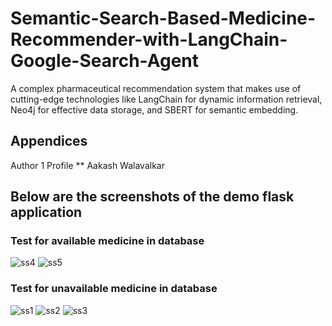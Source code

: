 # Semantic-Search-Based-Medicine-Recommender-with-LangChain-Google-Search-Agent
A complex pharmaceutical recommendation system that makes use of cutting-edge technologies like LangChain for dynamic information retrieval, Neo4j for effective data storage, and SBERT for semantic embedding.

## Appendices
Author 1 Profile
** Aakash Walavalkar 

## Below are the screenshots of the demo flask application

### Test for available medicine in database
![ss4](https://github.com/Kallind/Semantic-Search-Based-Medicine-Recommender-with-LangChain-Google-Search-Agent/assets/162134525/e7044b6c-4194-45d9-86dc-bfe1144ca916)
![ss5](https://github.com/Kallind/Semantic-Search-Based-Medicine-Recommender-with-LangChain-Google-Search-Agent/assets/162134525/4fddec2d-f9ac-4b5a-b1c1-48e743e4bc78)

### Test for unavailable medicine in database
![ss1](https://github.com/Kallind/Semantic-Search-Based-Medicine-Recommender-with-LangChain-Google-Search-Agent/assets/162134525/9188ae7f-e5c5-42ed-b8bf-a8625fa03d6a)
![ss2](https://github.com/Kallind/Semantic-Search-Based-Medicine-Recommender-with-LangChain-Google-Search-Agent/assets/162134525/133128c8-bf7f-4f7a-b79a-7140c518b03c)
![ss3](https://github.com/Kallind/Semantic-Search-Based-Medicine-Recommender-with-LangChain-Google-Search-Agent/assets/162134525/5fa10f9d-22aa-452b-8361-de3f3d0b46e3)
